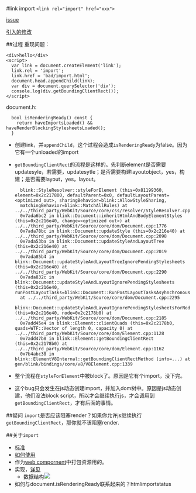 #link import
`<link rel="import" href="xxx">`

[issue](https://bugs.chromium.org/p/chromium/issues/detail?id=629236&q=label%3AHotlist-GoodFirstBug%20component%3ABlink%3ELayout&colspec=ID%20Pri%20M%20Stars%20ReleaseBlock%20Component%20Status%20Owner%20Summary%20OS%20Modified)

[引入的修改](https://chromium.googlesource.com/chromium/src/+/6e22c58ca54e6b5d6584fdb21818bf78973ed893%5E%21/third_party/WebKit/Source/core/css/resolver/StyleResolver.cpp)

##过程
重现问题：

	<div>hello</div>
	<script>
	  var link = document.createElement('link');
	  link.rel = 'import';
	  link.href = 'bad/import.html';
	  document.head.appendChild(link);    
	  var div = document.querySelector('div');
	  console.log(div.getBoundingClientRect());
	</script>

document.h:

	  bool isRenderingReady() const {
	    return haveImportsLoaded() && haveRenderBlockingStylesheetsLoaded();
	  }

- 创建link，并`appendChild`，这个过程会造成`isRenderingReady`为false。因为它有一个unloaded的import
- `getBoundingClientRect`的流程是这样的。先判断element是否需要updatesyle，若需要，updatesytle；是否需要构建layoutobject，yes，构建；是否需要layout，yes，layout。

		blink::StyleResolver::styleForElement (this=0x81199360, element=0x2c217800, defaultParent=0x0, defaultLayoutParent=<optimized out>, sharingBehavior=blink::AllowStyleSharing,
		matchingBehavior=blink::MatchAllRules) at ../../third_party/WebKit/Source/core/css/resolver/StyleResolver.cpp:645
		0x7ada6bc2 in blink::Document::inheritHtmlAndBodyElementStyles (this=0x2c216e40, change=<optimized out>) at ../../third_party/WebKit/Source/core/dom/Document.cpp:1776
		0x7ada78bc in blink::Document::updateStyle (this=0x2c216e40) at ../../third_party/WebKit/Source/core/dom/Document.cpp:2098
		0x7ada53ba in blink::Document::updateStyleAndLayoutTree (this=0x2c216e40) at ../../third_party/WebKit/Source/core/dom/Document.cpp:2019
		0x7ada85b4 in blink::Document::updateStyleAndLayoutTreeIgnorePendingStylesheets (this=0x2c216e40) at ../../third_party/WebKit/Source/core/dom/Document.cpp:2290
		0x7ada832c in blink::Document::updateStyleAndLayoutIgnorePendingStylesheets (this=0x2c216e40, runPostLayoutTasks=blink::Document::RunPostLayoutTasksAsyhnchronously)
		at ../../third_party/WebKit/Source/core/dom/Document.cpp:2295
		blink::Document::updateStyleAndLayoutIgnorePendingStylesheetsForNode (this=0x2c216e40, node=0x2c2178b0) at ../../third_party/WebKit/Source/core/dom/Document.cpp:2185
		0x7add45e4 in blink::Element::clientQuads (this=0x2c2178b0, quads=WTF::Vector of length 0, capacity 0) at ../../third_party/WebKit/Source/core/dom/Element.cpp:1128
		0x7add47b8 in blink::Element::getBoundingClientRect (this=0x2c2178b0) at ../../third_party/WebKit/Source/core/dom/Element.cpp:1162
		0x7b4abc38 in blink::ElementV8Internal::getBoundingClientRectMethod (info=...) at gen/blink/bindings/core/v8/V8Element.cpp:1339
- 整个流程在`styleForElement`中被block了。原因是它有个import，没下完。
- 这个bug只会发生在js动态创建import，并加入dom树中。原因是js动态创建，他们没法block script，所以才会继续执行js，才会调用到`getBoundingClientRect`，才有后面的事情。

##疑问
`import`是否应该阻塞render？如果你允许js继续执行`getBoundingClientRect`，那你就不该阻塞render.

##关于`import`
- [标准](http://w3c.github.io/webcomponents/spec/imports/#dfn-import-async-attribute)
- [如何使用](https://www.html5rocks.com/en/tutorials/webcomponents/imports/)
- 作为[web compornent](https://developer.mozilla.org/en-US/docs/Web/Web_Components)中打包资源用的。
- 实现，[详见](https://cs.chromium.org/chromium/src/third_party/WebKit/Source/core/html/imports/HTMLImport.h)
	- 数据结构![](http://i.imgur.com/66uIPZT.jpg)
- 如何与document.isRenderingReady联系起来的？htmlimportstatus